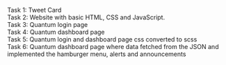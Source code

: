 Task 1: Tweet Card <br>
Task 2: Website with basic HTML, CSS and JavaScript. <br>
Task 3: Quantum login page <br>
Task 4: Quantum dashboard page <br>
Task 5: Quantum login and dashboard page css converted to scss <br>
Task 6: Quantum dashboard page where data fetched from the JSON and implemented the hamburger menu, alerts and announcements